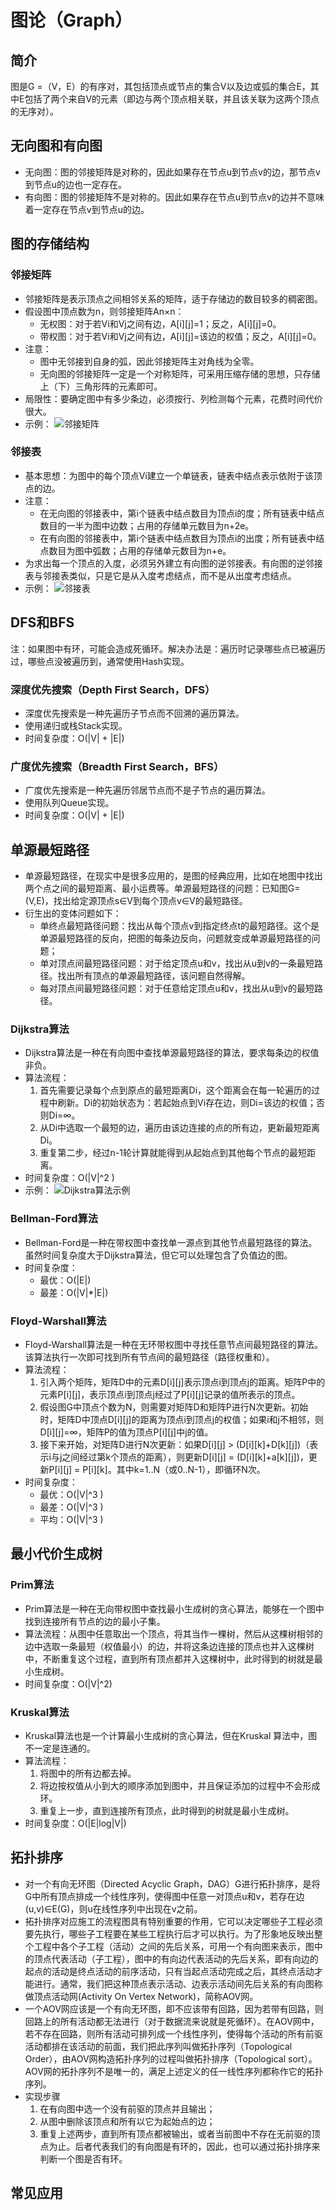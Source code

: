 # 图论（Graph）

## 简介
图是G =（V，E）的有序对，其包括顶点或节点的集合V以及边或弧的集合E，其中E包括了两个来自V的元素（即边与两个顶点相关联，并且该关联为这两个顶点的无序对）。

## 无向图和有向图
* 无向图：图的邻接矩阵是对称的，因此如果存在节点u到节点v的边，那节点v到节点u的边也一定存在。
* 有向图：图的邻接矩阵不是对称的。因此如果存在节点u到节点v的边并不意味着一定存在节点v到节点u的边。

## 图的存储结构

### 邻接矩阵
* 邻接矩阵是表示顶点之间相邻关系的矩阵，适于存储边的数目较多的稠密图。
* 假设图中顶点数为n，则邻接矩阵An×n：
    * 无权图：对于若Vi和Vj之间有边，A[i][j]=1；反之，A[i][j]=0。
    * 带权图：对于若Vi和Vj之间有边，A[i][j]=该边的权值；反之，A[i][j]=0。
* 注意：
    * 图中无邻接到自身的弧，因此邻接矩阵主对角线为全零。
    * 无向图的邻接矩阵一定是一个对称矩阵，可采用压缩存储的思想，只存储上（下）三角形阵的元素即可。
* 局限性：要确定图中有多少条边，必须按行、列检测每个元素，花费时间代价很大。
* 示例：
![邻接矩阵](media/图论/邻接矩阵.jpg)

### 邻接表
* 基本思想：为图中的每个顶点Vi建立一个单链表，链表中结点表示依附于该顶点的边。
* 注意：
    * 在无向图的邻接表中，第i个链表中结点数目为顶点i的度；所有链表中结点数目的一半为图中边数；占用的存储单元数目为n+2e。
    * 在有向图的邻接表中，第i个链表中结点数目为顶点i的出度；所有链表中结点数目为图中弧数；占用的存储单元数目为n+e。
* 为求出每一个顶点的入度，必须另外建立有向图的逆邻接表。有向图的逆邻接表与邻接表类似，只是它是从入度考虑结点，而不是从出度考虑结点。
* 示例：
![邻接表](media/图论/邻接表.png)

## DFS和BFS
注：如果图中有环，可能会造成死循环。解决办法是：遍历时记录哪些点已被遍历过，哪些点没被遍历到，通常使用Hash实现。

### 深度优先搜索（Depth First Search，DFS）
* 深度优先搜索是一种先遍历子节点而不回溯的遍历算法。
* 使用递归或栈Stack实现。
* 时间复杂度：O(|V| + |E|)

### 广度优先搜索（Breadth First Search，BFS）
* 广度优先搜索是一种先遍历邻居节点而不是子节点的遍历算法。
* 使用队列Queue实现。
* 时间复杂度：O(|V| + |E|)

## 单源最短路径
* 单源最短路径，在现实中是很多应用的，是图的经典应用，比如在地图中找出两个点之间的最短距离、最小运费等。单源最短路径的问题：已知图G=(V,E)，找出给定源顶点s∈V到每个顶点v∈V的最短路径。
* 衍生出的变体问题如下：
    * 单终点最短路径问题：找出从每个顶点v到指定终点t的最短路径。这个是单源最短路径的反向，把图的每条边反向，问题就变成单源最短路径的问题；
    * 单对顶点间最短路径问题：对于给定顶点u和v，找出从u到v的一条最短路径。找出所有顶点的单源最短路径，该问题自然得解。
    * 每对顶点间最短路径问题：对于任意给定顶点u和v，找出从u到v的最短路径。

### Dijkstra算法
* Dijkstra算法是一种在有向图中查找单源最短路径的算法，要求每条边的权值非负。
* 算法流程：
    1. 首先需要记录每个点到原点的最短距离Di，这个距离会在每一轮遍历的过程中刷新。Di的初始状态为：若起始点到Vi存在边，则Di=该边的权值；否则Di=∞。
    2. 从Di中选取一个最短的边，遍历由该边连接的点的所有边，更新最短距离Di。
    3. 重复第二步，经过n-1轮计算就能得到从起始点到其他每个节点的最短距离。
* 时间复杂度：O(|V|^2 )
* 示例：
![Dijkstra算法示例](media/图论/Dijkstra算法示例.gif)

### Bellman-Ford算法
* Bellman-Ford是一种在带权图中查找单一源点到其他节点最短路径的算法。虽然时间复杂度大于Dijkstra算法，但它可以处理包含了负值边的图。
* 时间复杂度：
    * 最优：O(|E|)
    * 最差：O(|V|*|E|)

### Floyd-Warshall算法
* Floyd-Warshall算法是一种在无环带权图中寻找任意节点间最短路径的算法。该算法执行一次即可找到所有节点间的最短路径（路径权重和）。
* 算法流程：
    1. 引入两个矩阵，矩阵D中的元素D[i][j]表示顶点i到顶点j的距离。矩阵P中的元素P[i][j]，表示顶点i到顶点j经过了P[i][j]记录的值所表示的顶点。
    2. 假设图G中顶点个数为N，则需要对矩阵D和矩阵P进行N次更新。初始时，矩阵D中顶点D[i][j]的距离为顶点i到顶点j的权值；如果i和j不相邻，则D[i][j]=∞，矩阵P的值为顶点P[i][j]中j的值。
    3. 接下来开始，对矩阵D进行N次更新：如果D[i][j] > (D[i][k]+D[k][j])（表示i与j之间经过第k个顶点的距离），则更新D[i][j] = (D[i][k]+a[k][j])，更新P[i][j] = P[i][k]。其中k=1..N（或0..N-1），即循环N次。
* 时间复杂度：
    * 最优：O(|V|^3 )
    * 最差：O(|V|^3 )
    * 平均：O(|V|^3 )

## 最小代价生成树

### Prim算法
* Prim算法是一种在无向带权图中查找最小生成树的贪心算法，能够在一个图中找到连接所有节点的边的最小子集。
* 算法流程：从图中任意取出一个顶点，将其当作一棵树，然后从这棵树相邻的边中选取一条最短（权值最小）的边，并将这条边连接的顶点也并入这棵树中，不断重复这个过程，直到所有顶点都并入这棵树中，此时得到的树就是最小生成树。
* 时间复杂度：O(|V|^2)

### Kruskal算法
* Kruskal算法也是一个计算最小生成树的贪心算法，但在Kruskal 算法中，图不一定是连通的。
* 算法流程：
    1. 将图中的所有边都去掉。
    2. 将边按权值从小到大的顺序添加到图中，并且保证添加的过程中不会形成环。
    3. 重复上一步，直到连接所有顶点，此时得到的树就是最小生成树。
* 时间复杂度：O(|E|log|V|)

## 拓扑排序
* 对一个有向无环图（Directed Acyclic Graph，DAG）G进行拓扑排序，是将G中所有顶点排成一个线性序列，使得图中任意一对顶点u和v，若存在边(u,v)∈E(G)，则u在线性序列中出现在v之前。
* 拓扑排序对应施工的流程图具有特别重要的作用，它可以决定哪些子工程必须要先执行，哪些子工程要在某些工程执行后才可以执行。为了形象地反映出整个工程中各个子工程（活动）之间的先后关系，可用一个有向图来表示，图中的顶点代表活动（子工程），图中的有向边代表活动的先后关系，即有向边的起点的活动是终点活动的前序活动，只有当起点活动完成之后，其终点活动才能进行。通常，我们把这种顶点表示活动、边表示活动间先后关系的有向图称做顶点活动网(Activity On Vertex Network)，简称AOV网。
* 一个AOV网应该是一个有向无环图，即不应该带有回路，因为若带有回路，则回路上的所有活动都无法进行（对于数据流来说就是死循环）。在AOV网中，若不存在回路，则所有活动可排列成一个线性序列，使得每个活动的所有前驱活动都排在该活动的前面，我们把此序列叫做拓扑序列（Topological Order），由AOV网构造拓扑序列的过程叫做拓扑排序（Topological sort）。AOV网的拓扑序列不是唯一的，满足上述定义的任一线性序列都称作它的拓扑序列。
* 实现步骤
    1. 在有向图中选一个没有前驱的顶点并且输出；
    2. 从图中删除该顶点和所有以它为起始点的边；
    3. 重复上述两步，直到所有顶点都被输出，或者当前图中不存在无前驱的顶点为止。后者代表我们的有向图是有环的，因此，也可以通过拓扑排序来判断一个图是否有环。

## 常见应用

